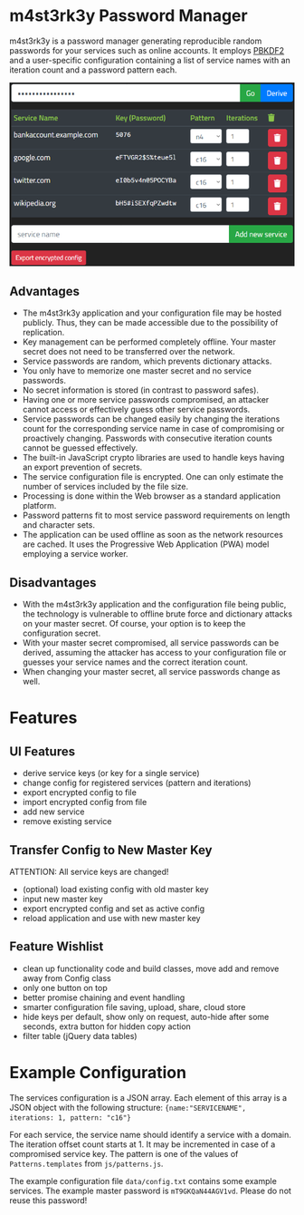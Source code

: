 # m4st3rk3y Password Manager

m4st3rk3y is a password manager generating reproducible random passwords for your services such as online accounts. It
employs [PBKDF2](https://en.wikipedia.org/wiki/PBKDF2) and a user-specific configuration containing a list of service
names with an iteration count and a password pattern each.

![Screenshot of the m4st3rk3y Application](gfx/m4st3rk3y-screenshot.png)

## Advantages

* The m4st3rk3y application and your configuration file may be hosted publicly. Thus, they can be made accessible due to
  the possibility of replication.
* Key management can be performed completely offline. Your master secret does not need to be transferred over the
  network.
* Service passwords are random, which prevents dictionary attacks.
* You only have to memorize one master secret and no service passwords.
* No secret information is stored (in contrast to password safes).
* Having one or more service passwords compromised, an attacker cannot access or effectively guess other service
  passwords.
* Service passwords can be changed easily by changing the iterations count for the corresponding service name in case of
  compromising or proactively changing. Passwords with consecutive iteration counts cannot be guessed effectively.
* The built-in JavaScript crypto libraries are used to handle keys having an export prevention of secrets.
* The service configuration file is encrypted. One can only estimate the number of services included by the file size.
* Processing is done within the Web browser as a standard application platform.
* Password patterns fit to most service password requirements on length and character sets.
* The application can be used offline as soon as the network resources are cached. It uses the Progressive Web
  Application (PWA) model employing a service worker.

## Disadvantages

* With the m4st3rk3y application and the configuration file being public, the technology is vulnerable to offline brute
  force and dictionary attacks on your master secret. Of course, your option is to keep the configuration secret.
* With your master secret compromised, all service passwords can be derived, assuming the attacker has access to your
  configuration file or guesses your service names and the correct iteration count.
* When changing your master secret, all service passwords change as well.

# Features

## UI Features

* derive service keys (or key for a single service)
* change config for registered services (pattern and iterations)
* export encrypted config to file
* import encrypted config from file
* add new service
* remove existing service

## Transfer Config to New Master Key

ATTENTION: All service keys are changed!

* (optional) load existing config with old master key
* input new master key
* export encrypted config and set as active config
* reload application and use with new master key

## Feature Wishlist

* clean up functionality code and build classes, move add and remove away from Config class
* only one button on top
* better promise chaining and event handling
* smarter configuration file saving, upload, share, cloud store
* hide keys per default, show only on request, auto-hide after some seconds, extra button for hidden copy action
* filter table (jQuery data tables)

# Example Configuration

The services configuration is a JSON array. Each element of this array is a JSON object with the following structure:
`{name:"SERVICENAME", iterations: 1, pattern: "c16"}`

For each service, the service name should identify a service with a domain. The iteration offset count starts at 1. It
may be incremented in case of a compromised service key. The pattern is one of the values of `Patterns.templates`
from `js/patterns.js`.

The example configuration file `data/config.txt` contains some example services. The example master password
is `mT9GKQaN44AGV1vd`. Please do not reuse this password!
